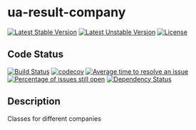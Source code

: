 # ua-result-company

[![Latest Stable Version](https://poser.pugx.org/mimmi20/ua-result-company/v/stable?format=flat-square)](https://packagist.org/packages/mimmi20/ua-result-company)
[![Latest Unstable Version](https://poser.pugx.org/mimmi20/ua-result-company/v/unstable?format=flat-square)](https://packagist.org/packages/mimmi20/ua-result-company)
[![License](https://poser.pugx.org/mimmi20/ua-result-company/license?format=flat-square)](https://packagist.org/packages/mimmi20/ua-result-company)

## Code Status

[![Build Status](https://travis-ci.org/mimmi20/ua-result-company.svg?branch=master)](https://travis-ci.org/mimmi20/ua-result-company)
[![codecov](https://codecov.io/gh/mimmi20/ua-result-company/branch/master/graph/badge.svg)](https://codecov.io/gh/mimmi20/ua-result-company)
[![Average time to resolve an issue](http://isitmaintained.com/badge/resolution/mimmi20/ua-result-company.svg)](http://isitmaintained.com/project/mimmi20/ua-result-company "Average time to resolve an issue")
[![Percentage of issues still open](http://isitmaintained.com/badge/open/mimmi20/ua-result-company.svg)](http://isitmaintained.com/project/mimmi20/ua-result-company "Percentage of issues still open")
[![Dependency Status](https://gemnasium.com/badges/github.com/mimmi20/ua-result-company.svg)](https://gemnasium.com/github.com/mimmi20/ua-result-company)

## Description

Classes for different companies
